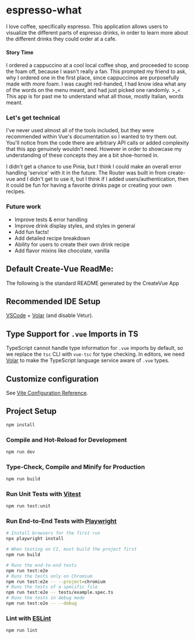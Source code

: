 # espresso-what

I love coffee, specifically espresso.
This application allows users to visualize the different parts of espresso drinks,
in order to learn more about the different drinks they could order at a cafe.

#### Story Time

I ordered a cappuccino at a cool local coffee shop, and proceeded to scoop the foam off, because I wasn't really a fan.
This prompted my friend to ask, why I ordered one in the first place, since cappuccinos are purposefully made with more foam.
I was caught red-handed, I had know idea what any of the words on the menu meant, and had just picked one randomly. >\_<
This app is for past me to understand what all those, mostly Italian, words meant.

### Let's get technical

I've never used almost all of the tools included, but they were recommended within Vue's documentation so I wanted to try them out.
You'll notice from the code there are arbitrary API calls or added complexity that this app genuinely wouldn't need.
However in order to showcase my understanding of these concepts they are a bit shoe-horned in.

I didn't get a chance to use Pinia, but I think I could make an overall error handling 'service' with it in the future.
The Router was built in from create-vue and I didn't get to use it, but I think if I added users/authentication,
then it could be fun for having a favorite drinks page or creating your own recipes.

### Future work

- Improve tests & error handling
- Improve drink display styles, and styles in general
- Add fun facts!
- Add detailed recipe breakdown
- Ability for users to create their own drink recipe
- Add flavor mixins like chocolate, vanilla

## Default Create-Vue ReadMe:

The following is the standard README generated by the CreateVue App

## Recommended IDE Setup

[VSCode](https://code.visualstudio.com/) + [Volar](https://marketplace.visualstudio.com/items?itemName=Vue.volar) (and disable Vetur).

## Type Support for `.vue` Imports in TS

TypeScript cannot handle type information for `.vue` imports by default, so we replace the `tsc` CLI with `vue-tsc` for type checking. In editors, we need [Volar](https://marketplace.visualstudio.com/items?itemName=Vue.volar) to make the TypeScript language service aware of `.vue` types.

## Customize configuration

See [Vite Configuration Reference](https://vite.dev/config/).

## Project Setup

```sh
npm install
```

### Compile and Hot-Reload for Development

```sh
npm run dev
```

### Type-Check, Compile and Minify for Production

```sh
npm run build
```

### Run Unit Tests with [Vitest](https://vitest.dev/)

```sh
npm run test:unit
```

### Run End-to-End Tests with [Playwright](https://playwright.dev)

```sh
# Install browsers for the first run
npx playwright install

# When testing on CI, must build the project first
npm run build

# Runs the end-to-end tests
npm run test:e2e
# Runs the tests only on Chromium
npm run test:e2e -- --project=chromium
# Runs the tests of a specific file
npm run test:e2e -- tests/example.spec.ts
# Runs the tests in debug mode
npm run test:e2e -- --debug
```

### Lint with [ESLint](https://eslint.org/)

```sh
npm run lint
```
